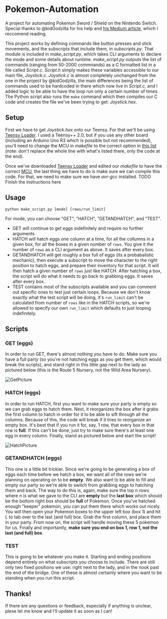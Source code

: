 # Pokemon-Automation
A project for automating Pokemon Sword / Shield on the Nintendo Switch. Special thanks to @kidGodzilla for his help and [his Medium article](https://medium.com/better-programming/creating-a-fake-nintendo-switch-controller-to-level-up-my-character-in-world-of-final-fantasy-b50adc269a1e), which I reccomend reading. 

This project works by defining commands like button presses and stick movements, and the subscripts that include them, in _subscripts.py_. That module is included in _make_script.py_, which takes CLI arguments to declare the mode and some details about runtime. _make_script.py_ outputs the list of commands (ranging from 50-2000 commnands) as a C formatted list in a file called _Script.c_. _Script.h_ simply makes these variables accessible to our main file, _Joystick.c_. _Joystick.c_ is almost completely unchanged from the one in the project by @kidGodzilla, the main differences being the list of commands used to be hardcoded in there which now live in _Script.c_, and I added logic to be able to have the loop run only a certain number of times. The Python script also runs the `make` command which then compiles our C code and creates the file we've been trying to get: _Joystick.hex_. 

## Setup
First we have to get _Joystick.hex_ onto our Teensy. For that we'll be using [Teensy Loader](https://www.pjrc.com/teensy/loader.html). I used a Teensy++ 2.0, but if you use any other board (including an Arduino Uno R3 which is possible but not recommended), you'll need to change the MCU in _makefile_ to the correct option in [this list](https://www.pjrc.com/teensy/loader_cli.html) (note: don't replace the whole line with what's listed there, only the code at the end). 

Once we've downloaded [Teensy Loader](https://www.pjrc.com/teensy/loader.html) and edited our _makefile_ to have the correct [MCU](https://www.pjrc.com/teensy/loader_cli.html), the last thing we have to do is make sure we can compile this code. For that, we need to make sure we have _avr-gcc_ installed. TODO Finish the instructions here

## Usage
`python make_script.py [mode] [rows/run_limit]`

For mode, you can choose "GET", "HATCH", "GETANDHATCH", and "TEST".
* GET will continue to get eggs indefinitely and require no further arguments
* HATCH will hatch eggs one column at a time, for all the collumns in a given box, for all the boxes in a given number of `rows`. You give it the number of `rows` as a CLI argument as above. It saves after every box. 
* GETANDHATCH will get roughly a box full of eggs (its a probabalistic mechanic), then execute a subscript to move the character to the right position to hatch eggs, and prepare their inventory for that script. It will then hatch a given number of `rows` just like HATCH. After hatching a box, the script will do what it needs to go back to grabbing eggs. It saves after every box.
* TEST contains most of the subscripts available and you can comment out specific ones to test just certain loops. Because we don't know exactly what the test script will be doing, it's `run_limit` can't be calculated from number of `rows` like in the HATCH scripts, so we're allowed to specify our own `run_limit` which defaults to just looping indefinitely. 

## Scripts
### GET (eggs)
In order to run GET, there's almost nothing you have to do. Make sure you have a full party (so you're not hatching eggs as you get them, which would break the scripts), and stand right in this little gap next to the lady as pictured below (this is the Route 5 Nursery, not the Wild Area Nursery). 

![GetPicture](https://pbs.twimg.com/media/EhfhOokVkAAO-C4?format=jpg&name=large)

### HATCH (eggs)
In order to run HATCH, first you want to make sure your party is empty so we can grab eggs to hatch them. Next, it reorganizes the box after it grabs the first column to hatch in order for it to be able to sift through all the columns. Because of this, the code will break if it tries to reorganize an empty box. It's best that if you run it for, say, 1 row, that every box in that row is **full**. If this can't be done, just try to make sure there's at least one egg in every column. Finally, stand as pictured below and start the script!

![HatchPicture](https://pbs.twimg.com/media/EhfhY7RUYAAtP2l?format=jpg&name=large)

### GETANDHATCH (eggs)
This one is a little bit trickier. Since we're going to be generating a box of eggs each time before we hatch a box, we want all of the rows we're planning on operating on to be **empty**. We also want to be able to fill and empty our party so we're able to switch from grabbing eggs to hatching them and back. The way to do this is, again, make sure the top _n_ rows where _n_ is what we gave to the CLI are **empty** but the **last box** which should be the bottom right box should be **full** of Pokemon. Once you've hatched enough "keeper" pokemon, you can put them there which works out nicely. You will then open your Pokemon boxes to the upper left box (box 1) and hit _L_ to tab over to the last (and full) box. Grab the first column, and place them in your party. From now on, the script will handle moving these 5 pokemon for us. Finally and importantly, **make sure you end on box 1, row 1, not the last (and full) box**. 

### TEST
This is going to be whatever you make it. Starting and ending positions depend entirely on what subscripts you choose to include. There are still only two fixed positions we use: right next to the lady, and in the nook past the end of the bridge. One of these is almost certainly where you want to be standing when you run this script. 

## Thanks!

If there are any questions or feedback, especially if anything is unclear, plese let me know and I'll update it as soon as I can!
